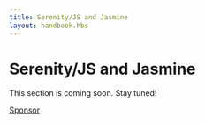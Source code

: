```yaml
---
title: Serenity/JS and Jasmine
layout: handbook.hbs
---
```

# Serenity/JS and Jasmine

<div class="pro-tip">
    <div class="icon"><i class="fas fa-tools"></i></div>
    <div class="text">
        <p>
            This section is coming soon. Stay tuned!
        </p>
        <p><a class="github-button" href="https://github.com/sponsors/jan-molak" data-icon="octicon-heart" data-size="large" aria-label="Sponsor @jan-molak on GitHub">Sponsor</a></p>
    </div>
</div>

